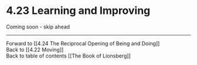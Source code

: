 # 4.23 Learning and Improving

Coming soon - skip ahead

___

Forward to [[4.24 The Reciprocal Opening of Being and Doing]]  
Back to [[4.22 Moving]]  
Back to table of contents [[The Book of Lionsberg]]  